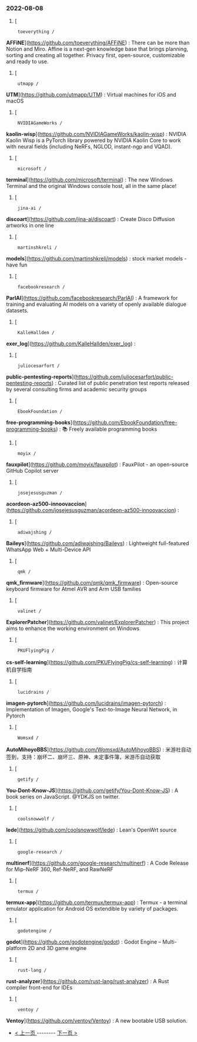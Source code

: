 ### 2022-08-08 
1. [
    

        toeverything /
**AFFiNE**](https://github.com/toeverything/AFFiNE) : There can be more than Notion and Miro. Affine is a next-gen knowledge base that brings planning, sorting and creating all together. Privacy first, open-source, customizable and ready to use.
1. [
    

        utmapp /
**UTM**](https://github.com/utmapp/UTM) : Virtual machines for iOS and macOS
1. [
    

        NVIDIAGameWorks /
**kaolin-wisp**](https://github.com/NVIDIAGameWorks/kaolin-wisp) : NVIDIA Kaolin Wisp is a PyTorch library powered by NVIDIA Kaolin Core to work with neural fields (including NeRFs, NGLOD, instant-ngp and VQAD).
1. [
    

        microsoft /
**terminal**](https://github.com/microsoft/terminal) : The new Windows Terminal and the original Windows console host, all in the same place!
1. [
    

        jina-ai /
**discoart**](https://github.com/jina-ai/discoart) : Create Disco Diffusion artworks in one line
1. [
    

        martinshkreli /
**models**](https://github.com/martinshkreli/models) : stock market models - have fun
1. [
    

        facebookresearch /
**ParlAI**](https://github.com/facebookresearch/ParlAI) : A framework for training and evaluating AI models on a variety of openly available dialogue datasets.
1. [
    

        KalleHallden /
**exer_log**](https://github.com/KalleHallden/exer_log) : 
1. [
    

        juliocesarfort /
**public-pentesting-reports**](https://github.com/juliocesarfort/public-pentesting-reports) : Curated list of public penetration test reports released by several consulting firms and academic security groups
1. [
    

        EbookFoundation /
**free-programming-books**](https://github.com/EbookFoundation/free-programming-books) : 📚 Freely available programming books
1. [
    

        moyix /
**fauxpilot**](https://github.com/moyix/fauxpilot) : FauxPilot - an open-source GitHub Copilot server
1. [
    

        josejesusguzman /
**acordeon-az500-innoovaccion**](https://github.com/josejesusguzman/acordeon-az500-innoovaccion) : 
1. [
    

        adiwajshing /
**Baileys**](https://github.com/adiwajshing/Baileys) : Lightweight full-featured WhatsApp Web + Multi-Device API
1. [
    

        qmk /
**qmk_firmware**](https://github.com/qmk/qmk_firmware) : Open-source keyboard firmware for Atmel AVR and Arm USB families
1. [
    

        valinet /
**ExplorerPatcher**](https://github.com/valinet/ExplorerPatcher) : This project aims to enhance the working environment on Windows
1. [
    

        PKUFlyingPig /
**cs-self-learning**](https://github.com/PKUFlyingPig/cs-self-learning) : 计算机自学指南
1. [
    

        lucidrains /
**imagen-pytorch**](https://github.com/lucidrains/imagen-pytorch) : Implementation of Imagen, Google's Text-to-Image Neural Network, in Pytorch
1. [
    

        Womsxd /
**AutoMihoyoBBS**](https://github.com/Womsxd/AutoMihoyoBBS) : 米游社自动签到，支持：崩坏二、崩坏三、原神、未定事件簿，米游币自动获取
1. [
    

        getify /
**You-Dont-Know-JS**](https://github.com/getify/You-Dont-Know-JS) : A book series on JavaScript. @YDKJS on twitter.
1. [
    

        coolsnowwolf /
**lede**](https://github.com/coolsnowwolf/lede) : Lean's OpenWrt source
1. [
    

        google-research /
**multinerf**](https://github.com/google-research/multinerf) : A Code Release for Mip-NeRF 360, Ref-NeRF, and RawNeRF
1. [
    

        termux /
**termux-app**](https://github.com/termux/termux-app) : Termux - a terminal emulator application for Android OS extendible by variety of packages.
1. [
    

        godotengine /
**godot**](https://github.com/godotengine/godot) : Godot Engine – Multi-platform 2D and 3D game engine
1. [
    

        rust-lang /
**rust-analyzer**](https://github.com/rust-lang/rust-analyzer) : A Rust compiler front-end for IDEs
1. [
    

        ventoy /
**Ventoy**](https://github.com/ventoy/Ventoy) : A new bootable USB solution. 

- [ < 上一页 ](https://github.com/able8/github-trending-daily-record/blob/master/2022-08-07.md) -------- [ 下一页 > ](https://github.com/able8/github-trending-daily-record/blob/master/2022-08-09.md)